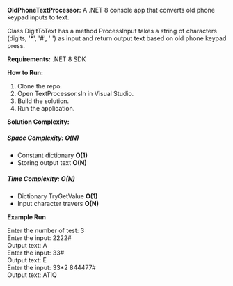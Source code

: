 **OldPhoneTextProcessor:**
 A .NET 8 console app that converts old phone keypad inputs to text.  
 
Class DigitToText has a method ProcessInput takes a string of characters (digits, '*', '#', ' ') as input and return output text based on old phone keypad press.  

**Requirements:**
 .NET 8 SDK

**How to Run:**
1. Clone the repo.
2. Open TextProcessor.sln in Visual Studio.
3. Build the solution.
4. Run the application.

**Solution Complexity:**
##### Space Complexity: O(N) 
- Constant dictionary **O(1)**
- Storing output text **O(N)**
##### Time Complexity: O(N)
- Dictionary TryGetValue **O(1)**
- Input character travers **O(N)**

**Example Run**

Enter the number of test: 3  
Enter the input: 2222#  
Output text: A  
Enter the input: 33#  
Output text: E  
Enter the input: 33*2 844477#  
Output text: ATIQ  
